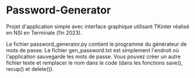 # Password-Generator
Projet d'application simple avec interface graphique utilisant TKinter réalisé en NSI en Terminale (fin 2023). 


Le fichier password_generator.py contient le programme du générateur de mots de passe. Le fichier gen_password.txt est simplement l'endroit où l'application sauvegarde les mots de passe. Vous pouvez créer un autre fichier texte et remplacer le nom dans le code (dans les fonctions save(), recup() et delete()). 
